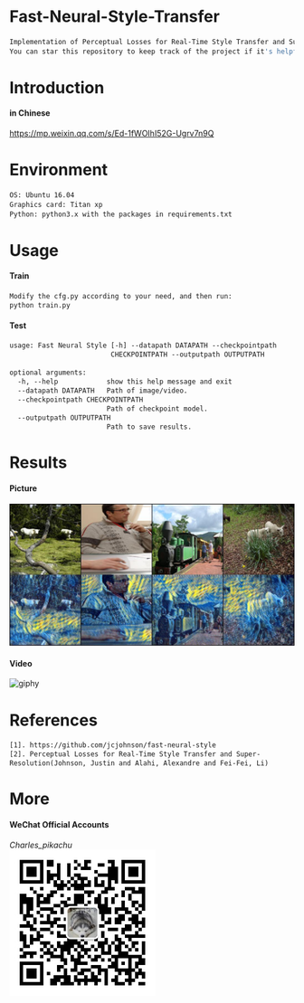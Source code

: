 # Fast-Neural-Style-Transfer
```sh
Implementation of Perceptual Losses for Real-Time Style Transfer and Super-Resolution.
You can star this repository to keep track of the project if it's helpful for you, thank you for your support.
```

# Introduction
#### in Chinese
https://mp.weixin.qq.com/s/Ed-1fWOIhI52G-Ugrv7n9Q

# Environment
```sh
OS: Ubuntu 16.04
Graphics card: Titan xp
Python: python3.x with the packages in requirements.txt
```

# Usage
#### Train
```
Modify the cfg.py according to your need, and then run:
python train.py
```
#### Test
```
usage: Fast Neural Style [-h] --datapath DATAPATH --checkpointpath
                         CHECKPOINTPATH --outputpath OUTPUTPATH

optional arguments:
  -h, --help            show this help message and exit
  --datapath DATAPATH   Path of image/video.
  --checkpointpath CHECKPOINTPATH
                        Path of checkpoint model.
  --outputpath OUTPUTPATH
                        Path to save results.
```

# Results
#### Picture
![img](./material/output.jpg)
#### Video
![giphy](./material/output.gif)

# References
```
[1]. https://github.com/jcjohnson/fast-neural-style
[2]. Perceptual Losses for Real-Time Style Transfer and Super-Resolution(Johnson, Justin and Alahi, Alexandre and Fei-Fei, Li)
```

# More
#### WeChat Official Accounts
*Charles_pikachu*  
![img](./material/pikachu.jpg)